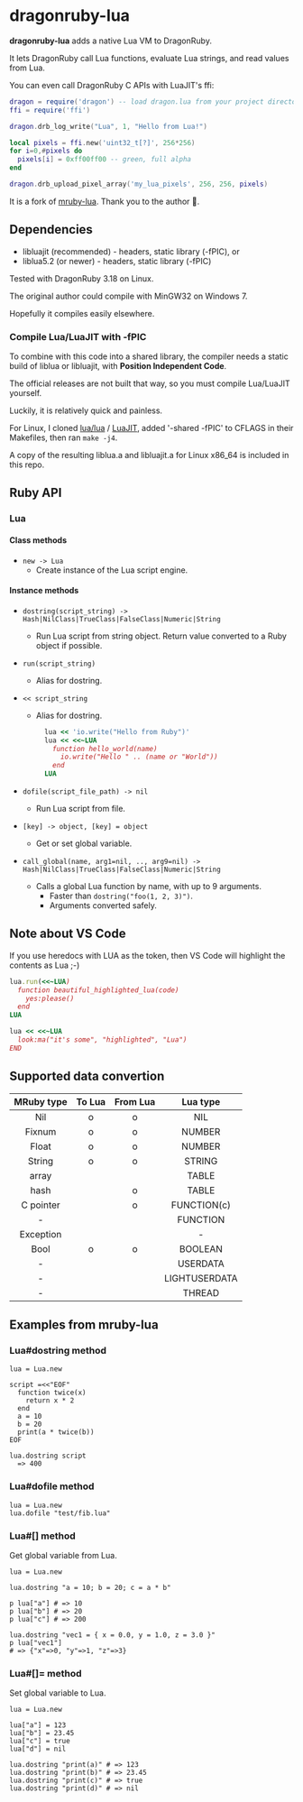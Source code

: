 # dragonruby-lua

**dragonruby-lua** adds a native Lua VM to DragonRuby.

It lets DragonRuby call Lua functions, evaluate Lua strings, and read values from Lua.

You can even call DragonRuby C APIs with LuaJIT's ffi:

```lua
dragon = require('dragon') -- load dragon.lua from your project directory
ffi = require('ffi')

dragon.drb_log_write("Lua", 1, "Hello from Lua!")

local pixels = ffi.new('uint32_t[?]', 256*256)
for i=0,#pixels do
  pixels[i] = 0xff00ff00 -- green, full alpha
end

dragon.drb_upload_pixel_array('my_lua_pixels', 256, 256, pixels)
```

It is a fork of [mruby-lua](https://github.com/dyama/mruby-lua). Thank you to the author 🥳.

## Dependencies

* libluajit (recommended) - headers, static library (-fPIC), or
* liblua5.2 (or newer) - headers, static library (-fPIC)

Tested with DragonRuby 3.18 on Linux.

The original author could compile with MinGW32 on Windows 7.

Hopefully it compiles easily elsewhere.

### Compile Lua/LuaJIT with -fPIC

To combine with this code into a shared library, the compiler needs a static build of liblua or libluajit, with **Position Independent Code**.

The official releases are not built that way, so you must compile Lua/LuaJIT yourself.

Luckily, it is relatively quick and painless.

For Linux, I cloned [lua/lua](https://github.com/lua/lua) / [LuaJIT](https://github.com/LuaJIT/LuaJIT), added '-shared -fPIC' to CFLAGS in their Makefiles, then ran `make -j4`.

A copy of the resulting liblua.a and libluajit.a for Linux x86_64 is included in this repo.

## Ruby API

### Lua

#### Class methods

* `new -> Lua`
  - Create instance of the Lua script engine.

#### Instance methods

* `dostring(script_string) -> Hash|NilClass|TrueClass|FalseClass|Numeric|String`
  - Run Lua script from string object. Return value converted to a Ruby object if possible.

* `run(script_string)`
  - Alias for dostring.

* `<< script_string`
  - Alias for dostring.
    ```ruby
      lua << 'io.write("Hello from Ruby")'
      lua << <<~LUA
        function hello_world(name)
          io.write("Hello " .. (name or "World"))
        end
      LUA
    ```

* `dofile(script_file_path) -> nil`
  - Run Lua script from file.

* `[key] -> object, [key] = object`
  - Get or set global variable.

* `call_global(name, arg1=nil, .., arg9=nil) -> Hash|NilClass|TrueClass|FalseClass|Numeric|String`
  - Calls a global Lua function by name, with up to 9 arguments.
    * Faster than `dostring("foo(1, 2, 3)")`.
    * Arguments converted safely.

## Note about VS Code

If you use heredocs with LUA as the token, then VS Code will highlight the contents as Lua ;-)

```ruby
lua.run(<<~LUA)
  function beautiful_highlighted_lua(code)
    yes:please()
  end
LUA

lua << <<~LUA
  look:ma("it's some", "highlighted", "Lua")
END
```

## Supported data convertion

|MRuby type|To Lua|From Lua|Lua type     |
|:--------:|:----:|:------:|:-----------:|
|Nil       | o    | o      |NIL          |
|Fixnum    | o    | o      |NUMBER       |
|Float     | o    | o      |NUMBER       |
|String    | o    | o      |STRING       |
|array     |      |        |TABLE        |
|hash      |      | o      |TABLE        |
|C pointer |      | o      |FUNCTION(c)  |
| -        |      |        |FUNCTION     |
|Exception |      |        | -           |
|Bool      | o    | o      |BOOLEAN      |
| -        |      |        |USERDATA     |
| -        |      |        |LIGHTUSERDATA|
| -        |      |        |THREAD       |

## Examples from mruby-lua

### Lua#dostring method

    lua = Lua.new
    
    script =<<"EOF"
      function twice(x)
        return x * 2
      end
      a = 10
      b = 20
      print(a * twice(b))
    EOF
    
    lua.dostring script
      => 400

### Lua#dofile method

    lua = Lua.new
    lua.dofile "test/fib.lua"

### Lua#[] method

Get global variable from Lua.

    lua = Lua.new

    lua.dostring "a = 10; b = 20; c = a * b"

    p lua["a"] # => 10
    p lua["b"] # => 20
    p lua["c"] # => 200

    lua.dostring "vec1 = { x = 0.0, y = 1.0, z = 3.0 }"
    p lua["vec1"]
    # => {"x"=>0, "y"=>1, "z"=>3}

### Lua#[]= method

Set global variable to Lua.

    lua = Lua.new

    lua["a"] = 123
    lua["b"] = 23.45
    lua["c"] = true
    lua["d"] = nil

    lua.dostring "print(a)" # => 123
    lua.dostring "print(b)" # => 23.45
    lua.dostring "print(c)" # => true
    lua.dostring "print(d)" # => nil

